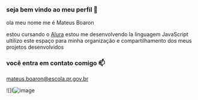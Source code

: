 ### seja bem vindo ao meu perfil 🖤

ola meu nome me é Mateus Boaron

estou cursando o [Alura](https//www.alura.com.br)
estou me desenvolvendo la linguagem JavaScript
ultilizo este espaço para minha organização e compartilhamento dos meus projetos desenvolvidos

### você entra em contato comigo 📫

mateus.boaron@escola.pr.gov.br




![](![image](https://github.com/boaronzera007/boaronzera007/assets/134936895/23c4e780-83be-4e63-9338-6e4e43f73e4a)









